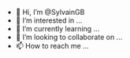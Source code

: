 - 👋 Hi, I’m @SylvainGB
- 👀 I’m interested in ...
- 🌱 I’m currently learning ...
- 💞️ I’m looking to collaborate on ...
- 📫 How to reach me ...

<!---
SylvainGB/SylvainGB is a ✨ special ✨ repository because its `README.md` (this file) appears on your GitHub profile.
You can click the Preview link to take a look at your changes.
--->
